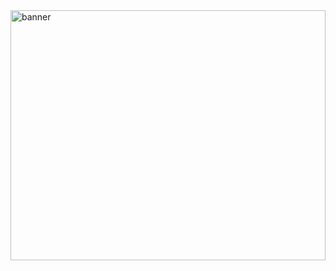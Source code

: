 <img align="center" width="100%"  height="400" alt="banner" src="https://media.giphy.com/media/v1.Y2lkPTc5MGI3NjExNDMxYzY1NjkxYzM3NWZlYWZiYjM3MzQ1NjQ3MTk1Y2U5MjA1NDYzZCZjdD1n/9dZvIzHaSdUDR7ZMN6/giphy.gif">
